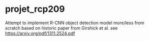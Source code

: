 # projet_rcp209
Attempt to implement R-CNN object detection model more/less from scratch
based on historic paper from Girshick et al. see https://arxiv.org/pdf/1311.2524.pdf
